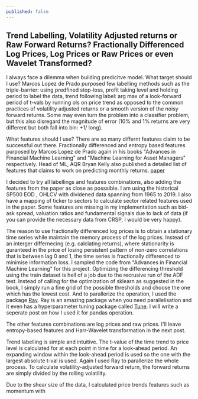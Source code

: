 ```yaml
---
published: false
---
```


## Trend Labelling, Volatility Adjusted returns or Raw Forward Returns? Fractionally Differenced Log Prices, Log Prices or Raw Prices or even Wavelet Transformed?

I always face a dilemma when building predicitve model. 
What target should I use? Marcos Lopez de Prado purposed few labelling methods such as the triple-barrier: using predfined stop-loss, profit taking level and holding period to label the data, trend following label: arg max of a look-forward period of t-vals by running ols on price trend as opposed to the common practices of volatility adjusted returns or a smooth version of the noisy forward returns. Some may even turn the problem into a classifier problem, but this also disregard the magnitude of error (10% and 1% returns are very different but both fall into bin: +1/ long). 

What features should I use? There are so many differnt features claim to be successful out there. Fractionally differenced and entropy based features purposed by Marcos Lopez de Prado again in his books "Advances in Financial Machine Learning" and "Machine Learning for Asset Managers" respectively. Head of ML, AQR Bryan Kelly also published a detailed list of features that claims to work on predicting monthly returns. [paper](https://dachxiu.chicagobooth.edu/download/ML.pdf) 

I decided to try all labellings and features combinations, also adding the features from the paper as close as posssible. I am using the historical SP500 EOD , OHLCV with dividened data spanning from 1965 to 2019. I also have a mapping of ticker to sectors to calculate sector related features used in the paper. Some features are missing in my implementation such as bid-ask spread, valuation ratios and fundamental signals due to lack of data (if you can provide the necessary data from CRSP, I would be very happy). 

The reason to use fractionally differenced log prices is to obtain a stationary time series while maintain the memory process of the log prices. Instead of an interger differnecing (e.g. calclating returns), where stationarity is guranteed in the price of losing persistent pattern of non-zero correlations that is between lag 0 and 1, the time series is fractionally differenced to minimise information loss. I sampled the code from "Advances in Financial Machine Learning" for this project. Optimizing the differencing threshold using the train dataset is hell of a job due to the recrusive run of the ADF test. Instead of calling for the optimization of sklearn as suggested in the book, I simply run a fine grid of the possible thresholds and choose the one which has the lowest cost. And to parallerize the operation, I used the package [Ray](https://github.com/ray-project/ray). Ray is an amazing package when you need parallelisation and it even has a hyperparameter tuning package called [Tune](https://docs.ray.io/en/latest/tune.html). I will write a seperate post on how I used it for pandas operation. 

The other features combinations are log prices and raw prices. I'll leave entropy-based features and Harr-Wavelet transformation in the next post. 

Trend labelling is simple and intuitive. The t-value of the time trend to price level is calculated for at each point in time for a look-ahead period. An expanding window within the look-ahead period is used so the one with the largest absolute t-val is used. Again I used Ray to parallerize the whole process. To calculate volatility-adjusted forward return, the forward returns are simply divided by the rolling volatility. 





Due to the shear size of the data, I calculated price trends features such as momentum with 